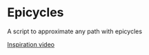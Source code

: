 # Epicycles
A script to approximate any path with epicycles

[Inspiration video](https://www.youtube.com/watch?v=2hfoX51f6sg)
